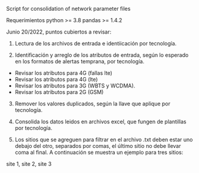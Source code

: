 Script for consolidation of network parameter files

Requerimientos
python >= 3.8
pandas >= 1.4.2

Junio 20/2022, puntos cubiertos a revisar:

1. Lectura de los archivos de entrada e identiicación por tecnología.

2. Identificación y arreglo de los atributos de entrada, según lo esperado en los formatos de alertas temprana, por tecnología.
 - Revisar los atributos para 4G (fallas lte)
 - Revisar los atributos para 4G (lte)
 - Revisar los atributos para 3G (WBTS y WCDMA).
 - Revisar los atributos para 2G (GSM)
 
 3. Remover los valores duplicados, según la llave que aplique por tecnología.

 4. Consolida los datos leidos en archivos excel, que fungen de plantillas por tecnología.

 5. Los sitios que se agreguen para filtrar en el archivo .txt deben estar uno debajo del otro, separados por comas, el último sitio no debe llevar coma al final. A continuación se muestra un ejemplo para tres sitios: 
 
 site 1,
 site 2,
 site 3
